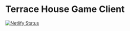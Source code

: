 # Terrace House Game Client

[![Netlify Status](https://api.netlify.com/api/v1/badges/6a260a2e-0309-480e-a785-6c064418f008/deploy-status)](https://app.netlify.com/sites/terrace-house/deploys)
